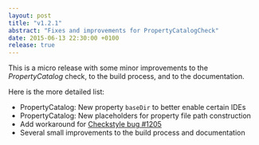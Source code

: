 ```yaml
---
layout: post
title: "v1.2.1"
abstract: "Fixes and improvements for PropertyCatalogCheck"
date: 2015-06-13 22:30:00 +0100
release: true
---
```


This is a micro release with some minor improvements to the *PropertyCatalog* check, to the build process, and to the documentation.
<!--break-->

Here is the more detailed list:

  - PropertyCatalog: New property `baseDir` to better enable certain IDEs
  - PropertyCatalog: New placeholders for property file path construction
  - Add workaround for [Checkstyle bug #1205](https://github.com/checkstyle/checkstyle/issues/1205)
  - Several small improvements to the build process and documentation

